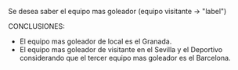 Se desea saber el equipo mas goleador (equipo visitante -> "label")

CONCLUSIONES:

* El equipo mas goleador de local es el Granada.
* El equipo mas goleador de visitante en el Sevilla y el Deportivo considerando que el tercer equipo mas goleador es el Barcelona.

